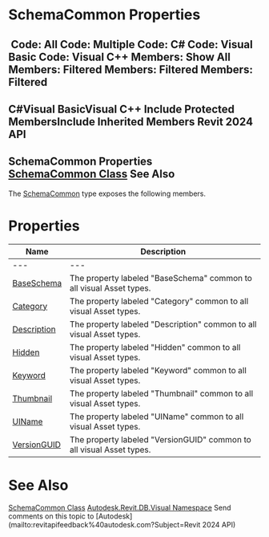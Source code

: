 # SchemaCommon Properties

﻿
 Code: All Code: Multiple Code: C# Code: Visual Basic Code: Visual C++  Members: Show All Members: Filtered Members: Filtered Members: Filtered   
---  
C#Visual BasicVisual C++
Include Protected MembersInclude Inherited Members
Revit 2024 API  
---  
SchemaCommon Properties  
[SchemaCommon Class](7457e8b2-6199-b234-fec2-e685e5fb7c69.md "SchemaCommon Class") See Also  
---  
The [SchemaCommon](7457e8b2-6199-b234-fec2-e685e5fb7c69.md "SchemaCommon Class") type exposes the following members.
# Properties
| Name | Description |
| --- | --- |
| --- | --- | --- |
| [BaseSchema](825dc7e3-e338-ba8b-4161-f7c36b5c3be6.md "BaseSchema Property") | The property labeled "BaseSchema" common to all visual Asset types. |
| [Category](699d5136-c199-187c-fe09-368f2da7b31d.md "Category Property") | The property labeled "Category" common to all visual Asset types. |
| [Description](61127563-0fcd-7d46-0115-5a97315736ed.md "Description Property") | The property labeled "Description" common to all visual Asset types. |
| [Hidden](092e783b-a7b5-0fff-92b9-feecf67dec57.md "Hidden Property") | The property labeled "Hidden" common to all visual Asset types. |
| [Keyword](f7b9c410-0d7f-14ed-2fca-510e42af8af7.md "Keyword Property") | The property labeled "Keyword" common to all visual Asset types. |
| [Thumbnail](f07618f3-a9df-7520-3c18-d5dda40d692b.md "Thumbnail Property") | The property labeled "Thumbnail" common to all visual Asset types. |
| [UIName](6c0cdb63-114c-db7e-d4d2-0669f9602cb9.md "UIName Property") | The property labeled "UIName" common to all visual Asset types. |
| [VersionGUID](2ada87a7-8223-365b-1d20-6f53a40d6cf2.md "VersionGUID Property") | The property labeled "VersionGUID" common to all visual Asset types. |

# See Also
[SchemaCommon Class](7457e8b2-6199-b234-fec2-e685e5fb7c69.md "SchemaCommon Class")
[Autodesk.Revit.DB.Visual Namespace](f5a10581-6ac2-be19-0e32-f87d05bc8b83.md "Autodesk.Revit.DB.Visual Namespace")
Send comments on this topic to [Autodesk](mailto:revitapifeedback%40autodesk.com?Subject=Revit 2024 API)